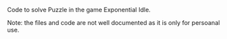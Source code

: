 Code to solve Puzzle in the game Exponential Idle. 

Note: the files and code are not well documented as it is only for persoanal use.
